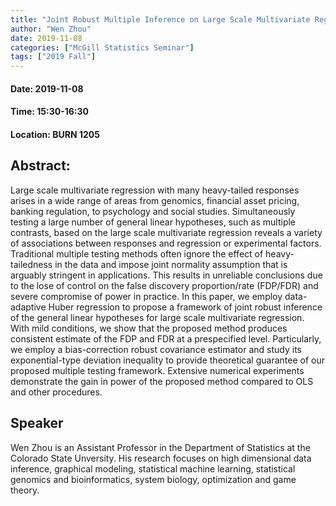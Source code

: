 ```yaml
---
title: "Joint Robust Multiple Inference on Large Scale Multivariate Regression"
author: "Wen Zhou"
date: 2019-11-08
categories: ["McGill Statistics Seminar"]
tags: ["2019 Fall"]
---
```


#### Date: 2019-11-08
#### Time: 15:30-16:30
#### Location: BURN 1205

## Abstract:

Large scale multivariate regression with many heavy-tailed responses arises in a wide range of areas from genomics, financial asset pricing, banking regulation, to psychology and social studies. Simultaneously testing a large number of general linear hypotheses, such as multiple contrasts, based on the large scale multivariate regression reveals a variety of associations between responses and regression or experimental factors. Traditional multiple testing methods often ignore the effect of heavy-tailedness in the data and impose joint normality assumption that is arguably stringent in applications. This results in unreliable conclusions due to the lose of control on the false discovery proportion/rate (FDP/FDR) and severe compromise of power in practice. In this paper, we employ data-adaptive Huber regression to propose a framework of joint robust inference of the general linear hypotheses for large scale multivariate regression. With mild conditions, we show that the proposed method produces consistent estimate of the FDP and FDR at a prespecified level. Particularly, we employ a bias-correction robust covariance estimator and study its exponential-type deviation inequality to provide theoretical guarantee of our proposed multiple testing framework. Extensive numerical experiments demonstrate the gain in power of the proposed method compared to OLS and other procedures.

## Speaker

Wen Zhou is an Assistant Professor in the Department of Statistics at the Colorado State Unversity.
His research focuses on high dimensional data inference, graphical modeling, statistical machine learning, statistical genomics and bioinformatics, system biology, optimization and game theory.


